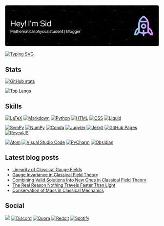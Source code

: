 ![Header](./github-header-image.png)

[![Typing SVG](https://readme-typing-svg.herokuapp.com?font=Mali&duration=2500&color=F7F7F7&vCenter=true&multiline=true&height=170&lines=%E2%88%82%E1%B5%AA%E2%88%82%E1%B5%A1%F0%9D%9C%93+%2B+m%C2%B2%F0%9D%9C%93+%3D+0;Let+%E2%88%82%E1%B5%AA%E2%88%82%E1%B5%A1+%3D+(%CE%B3%E1%B5%A1%E2%88%82%E1%B5%AA)%C2%B2+;%E2%87%92+%CE%B3%E1%B5%A1%CE%B3%E1%B5%9D+%2B+%CE%B3%E1%B5%9D%CE%B3%E1%B5%A1+%3D+2%CE%B7%E1%B5%A1%E1%B5%9D;(%CE%B3%E1%B5%A1%E2%88%82%E1%B5%AA)%C2%B2%F0%9D%9C%93+%2B+m%C2%B2%F0%9D%9C%93+%3D+0;%E2%88%B5+%F0%9D%9C%93+%E2%88%88+spec(%E2%88%82%E1%B5%AA%E2%88%82%E1%B5%A1)%2C;i%CE%B3%E1%B5%A1%E2%88%82%E1%B5%AA%F0%9D%9C%93+-+m%F0%9D%9C%93+%3D+0)](https://git.io/typing-svg)

## Stats
[![GitHub stats](https://github-readme-stats.vercel.app/api?username=Booodaness&hide=prs,issues&theme=dark)](https://github.com/anuraghazra/github-readme-stats)

[![Top Langs](https://github-readme-stats.vercel.app/api/top-langs/?username=Booodaness&layout=compact&hide=javascript,json,ruby&theme=dark)](https://github.com/anuraghazra/github-readme-stats)

## Skills
[![LaTeX](https://img.shields.io/badge/LaTeX-47A141?style=for-the-badge&logo=LaTeX&logoColor=white)](https://www.latex-project.org/)
[![Markdown](https://img.shields.io/badge/Markdown-000000?style=for-the-badge&logo=markdown&logoColor=white)](https://www.markdownguide.org/getting-started/)
[![Python](https://img.shields.io/badge/Python-FFD43B?style=for-the-badge&logo=python&logoColor=blue)](https://www.python.org/)
[![HTML](https://img.shields.io/badge/HTML5-E34F26?style=for-the-badge&logo=html5&logoColor=white)](https://developer.mozilla.org/en-US/docs/Web/HTML)
[![CSS](https://img.shields.io/badge/CSS3-1572B6?style=for-the-badge&logo=css3&logoColor=white)](https://developer.mozilla.org/en-US/docs/Web/CSS)
[![Liquid](https://img.shields.io/badge/liquid-8DB543?style=for-the-badge&logo=Shopify&logoColor=white)](https://shopify.github.io/liquid/)

[![SymPy](https://img.shields.io/badge/SymPy-3B5526?style=for-the-badge&logo=SymPy&logoColor=white)](https://www.sympy.org/en/index.html)
[![NumPy](https://img.shields.io/badge/Numpy-777BB4?style=for-the-badge&logo=numpy&logoColor=white)](https://numpy.org/)
[![Conda](https://img.shields.io/badge/conda-342B029.svg?&style=for-the-badge&logo=anaconda&logoColor=white)](https://www.anaconda.com/)
[![Jupyter](https://img.shields.io/badge/Jupyter-F37626.svg?&style=for-the-badge&logo=Jupyter&logoColor=white)](https://jupyter.org/)
[![Jekyll](https://img.shields.io/badge/Jekyll-CC0000?style=for-the-badge&logo=Jekyll&logoColor=white)](https://jekyllrb.com/)
[![GitHub Pages](https://img.shields.io/badge/GitHub%20Pages-222222?style=for-the-badge&logo=GitHub%20Pages&logoColor=white)](https://pages.github.com/)
[![RevealJS](https://img.shields.io/badge/reveal.js-F2E142?style=for-the-badge&logo=reveal.js&logoColor=000)](https://revealjs.com/)

[![Atom](https://img.shields.io/badge/Atom-66595C?style=for-the-badge&logo=Atom&logoColor=white)](https://atom.io/)
[![Visual Studio Code](https://img.shields.io/badge/Visual_Studio_Code-0078D4?style=for-the-badge&logo=visual%20studio%20code&logoColor=white)](https://code.visualstudio.com/)
[![PyCharm](https://img.shields.io/badge/PyCharm-000000.svg?&style=for-the-badge&logo=PyCharm&logoColor=white)](https://www.jetbrains.com/pycharm/)
[![Obsidian](https://img.shields.io/badge/Obsidian-483699?style=for-the-badge&logo=Obsidian&logoColor=white)](https://obsidian.md/)

## Latest blog posts
<!-- BLOG-POST-LIST:START -->
- [Linearity of Classical Gauge Fields](https://booodaness.github.io/tempus-spatium/linearity-classical-gauge-fields/)
- [Gauge Invariance in Classical Field Theory](https://booodaness.github.io/tempus-spatium/gauge-invariance-classical-field-theory/)
- [Combining Valid Solutions Into New Ones in Classical Field Theory](https://booodaness.github.io/tempus-spatium/combining-valid-solutions-classical-field-theory/)
- [The Real Reason Nothing Travels Faster Than Light](https://booodaness.github.io/tempus-spatium/real-reason-nothing-travels-faster-than-light/)
- [Conservation of Mass in Classical Mechanics](https://booodaness.github.io/tempus-spatium/conservation-of-mass-classical-mechanics/)
<!-- BLOG-POST-LIST:END -->

## Social
![](https://dcbadge.vercel.app/api/shield/763313873830674443)
[![Discord](https://img.shields.io/badge/ΨΦ-%237289DA.svg?style=for-the-badge&logo=discord&logoColor=white)](https://booodaness.github.io/psi-phi/)
[![Quora](https://img.shields.io/badge/Quora-%23B92B27.svg?&style=for-the-badge&logo=Quora&logoColor=white)](https://www.quora.com/profile/Siddhartha-Bhattacharjee-45)
[![Reddit](https://img.shields.io/badge/Reddit-FF4500?style=for-the-badge&logo=reddit&logoColor=white)](https://www.reddit.com/user/Booodaness)
[![Spotify](https://img.shields.io/badge/Spotify-1ED760?&style=for-the-badge&logo=spotify&logoColor=white)](https://open.spotify.com/user/u2b92kj889yqgo3orpkykx13n?si=b69d7d8004d14502)
